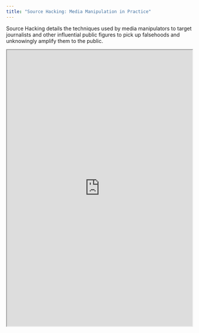 ```yaml
---
title: "Source Hacking: Media Manipulation in Practice"
---
```


Source Hacking details the techniques used by media manipulators to target journalists and other influential public figures to pick up falsehoods and unknowingly amplify them to the public.

<iframe height="750" width="100%" src="https://ewelton.github.io/ktest/wiki.html#Source%20Hacking:%20Media%20Manipulation%20in%20Practice"></iframe>
